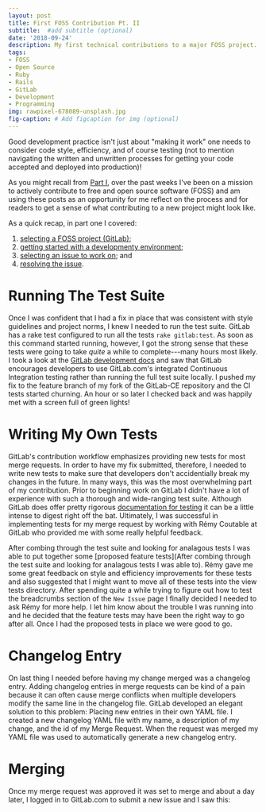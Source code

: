 ```yaml
---
layout: post
title: First FOSS Contribution Pt. II
subtitle:  #add subtitle (optional)
date: '2018-09-24'
description: My first technical contributions to a major FOSS project. #(optional)
tags:
- FOSS
- Open Source
- Ruby
- Rails
- GitLab
- Development
- Programming
img: rawpixel-678089-unsplash.jpg
fig-caption: # Add figcaption for img (optional)
---
```


Good development practice isn't just about "making it work"<!-- more --> one needs to consider code style, efficiency, and of course testing (not to mention navigating the written and unwritten processes for getting your code accepted and deployed into production)!

As you might recall from [Part I](/first-foss-contribution), over the past weeks I've been on a mission to actively contribute to free and open source software (FOSS) and am using these posts as an opportunity for me reflect on the process and for readers to get a sense of what contributing to a new project might look like.

As a quick recap, in part one I covered:
1. [selecting a FOSS project (GitLab)](/first-foss-contribution#selecting-a-foss-project);
2. [getting started with a developmenty environment](/first-foss-contribution#getting-started);
3. [selecting an issue to work on](/first-foss-contribution#finding-a-first-issue-to-work-on); and
4. [resolving the issue](/first-foss-contribution#fixing-the-issue).

# Running The Test Suite

Once I was confident that I had a fix in place that was consistent with style guidelines and project norms, I knew I needed to run the test suite. GitLab has a rake test configured to run all the tests `rake gitlab:test`. As soon as this command started running, however, I got the strong sense that these tests were going to take *quite* a while to complete---many hours most likely. I took a look at the [GitLab development docs](https://docs.gitlab.com/ce/development/rake_tasks.html#run-tests) and saw that GitLab encourages developers to use GitLab.com's integrated Continuous Integration testing rather than running the full test suite locally. I pushed my fix to the feature branch of my fork of the GitLab-CE repository and the CI tests started churning. An hour or so later I checked back and was happily met with a screen full of green lights!

# Writing My Own Tests

GitLab's contribution workflow emphasizes providing new tests for most merge requests. In order to have my fix submitted, therefore, I needed to write new tests to make sure that developers don't accidentially break my changes in the future. In many ways, this was the most overwhelming part of my contribution. Prior to beginning work on GitLab I didn't have a lot of experience with such a thorough and wide-ranging test suite. Although GitLab does offer pretty rigorous [documentation for testing](https://docs.gitlab.com/ce/development/testing_guide/index.html) it can be a little intense to digest right off the bat. Ultimately, I was successful in implementing tests for my merge request by working with Rémy Coutable at GitLab who provided me with some really helpful feedback.

 After combing through the test suite and looking for analagous tests I was able to put together some [proposed feature tests](After combing through the test suite and looking for analagous tests I was able to). Rémy gave me some great feedback on style and efficiency improvements for these tests and also suggested that I might want to move all of these tests into the view tests directory. After spending quite a while trying to figure out how to test the breadcrumbs section of the `New Issue` page I finally decided I needed to ask Rémy for more help. I let him know about the trouble I was running into and he decided that the feature tests may have been the right way to go after all. Once I had the proposed tests in place we were good to go.

# Changelog Entry

On last thing I needed before having my change merged was a changelog entry. Adding changelog entries in merge requests can be kind of a pain because it can often cause merge conflicts when multiple developers modify the same line in the changelog file. GitLab developed an elegant solution to this problem: Placing new entries in their own YAML file. I created a new changelog YAML file with my name, a description of my change, and the id of my Merge Request. When the request was merged my YAML file was used to automatically generate a new changelog entry.

# Merging

Once my merge request was approved it was set to merge and about a day later, I logged in to GitLab.com to submit a new issue and I saw this:

